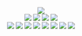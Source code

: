 <!--
GitHub readme.md (even though it's HTML) by @blocksrey
読めますか？これは日本語です。
-->
<p align=center>
	<br>
	<img src=https://playme-461c9dd8d676.herokuapp.com/v>
	<br>
	<a href=https://playme-461c9dd8d676.herokuapp.com/h><img src=https://www.blocksrey.com/shared/h.gif></a>
	<a href=https://playme-461c9dd8d676.herokuapp.com/j><img src=https://www.blocksrey.com/shared/j.gif></a>
	<a href=https://playme-461c9dd8d676.herokuapp.com/k><img src=https://www.blocksrey.com/shared/k.gif></a>
	<a href=https://playme-461c9dd8d676.herokuapp.com/l><img src=https://www.blocksrey.com/shared/l.gif></a>
	<br>
	<a href=https://blocksrey.booth.pm><img src=https://www.blocksrey.com/shared/icons/booth.gif></a>
	<a href=https://blocksrey.itch.io><img src=https://www.blocksrey.com/shared/icons/itch.gif></a>
	<a href=https://www.twitter.com/blocksrey><img src=https://www.blocksrey.com/shared/icons/twitter.gif></a>
	<a href=https://www.facebook.com/blocksery><img src=https://www.blocksrey.com/shared/icons/facebook.gif></a>
	<a href=https://www.youtube.com/blocksrey><img src=https://www.blocksrey.com/shared/icons/youtube.gif></a>
	<a href=https://www.instagram.com/blocksrey><img src=https://www.blocksrey.com/shared/icons/instagram.gif></a>
	<a href=https://www.blocksrey.com><img src=https://www.blocksrey.com/shared/icons/blocksrey.gif></a>
	<a href=https://www.roblox.com/users/9835437/profile><img src=https://www.blocksrey.com/shared/icons/roblox.gif></a>
</p>

